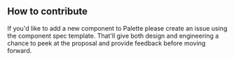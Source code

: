 ## How to contribute

If you'd like to add a new component to Palette please create an issue using the component spec template. That'll give both design and engineering a chance
to peek at the proposal and provide feedback before moving forward.
